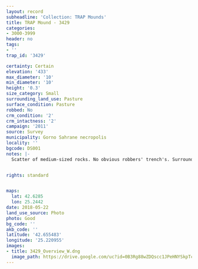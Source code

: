```yaml
---
layout: record
subheadline: 'Collection: TRAP Mounds'
title: TRAP Mound - 3429
categories:
- 3000-3999
header: no
tags:
- ''
trap_id: '3429'

certainty: Certain
elevation: '433'
max_diameter: '10'
min_diameter: '10'
height: '0.3'
size_category: Small
surrounding_land_use: Pasture
surface_condition: Pasture
robbed: No
crm_condition: '2'
crm_intactness: '2'
campaign: '2011'
source: Survey
municipality: Gorno Sahrane necropolis
locality: ''
bgcode: DS001
notes: |-
  Scatter of medium-sized rocks. No obvious robbers' trench's. Surrounded by 3 other mounds.


rights: standard


maps:
  lat: 42.6285
  lon: 25.2442
date: 2018-05-22
land_use_source: Photo
photo: Good
bg_code: ''
akb_code: ''
latitude: '42.655483'
longitude: '25.220955'
images:
- title: 3429_Overview_W.dng
  image_path: https://drive.google.com/uc?id=0B3Rg88wZDQscc1JPeHNYSkpTcFk
---
```

